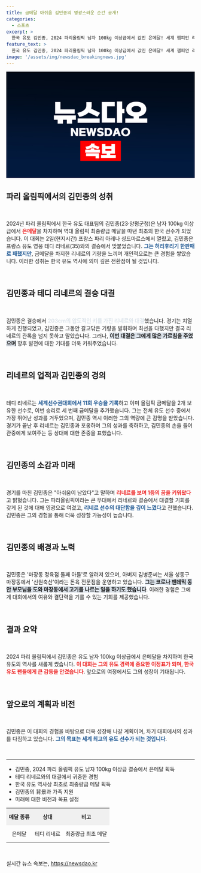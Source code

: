 ```yaml
---
title: 금메달 아쉬움 김민종의 영광스러운 순간 공개!
categories:
  - 스포츠
excerpt: >
  한국 유도 김민종, 2024 파리올림픽 남자 100kg 이상급에서 값진 은메달! 세계 챔피언 리네르와의 대결에서 역대 최중량급 최초의 성과를 달성하며 감동적인 포옹을 나눴다는 사실이 관중들을 사로잡았다.
feature_text: >
  한국 유도 김민종, 2024 파리올림픽 남자 100kg 이상급에서 값진 은메달! 세계 챔피언 리네르와의 대결에서 역대 최중량급 최초의 성과를 달성하며 감동적인 포옹을 나눴다는 사실이 관중들을 사로잡았다.
image: '/assets/img/newsdao_breakingnews.jpg'
---
```


<p><img src="/assets/img/newsdao_breakingnews.jpg" alt="pcversion 속보" /></p>

<h2 data-ke-size="size26">파리 올림픽에서의 김민종의 성취</h2>

<p data-ke-size="size16">&nbsp;</p>

<p>2024년 파리 올림픽에서 한국 유도 대표팀의 김민종(23·양평군청)은 남자 100kg 이상급에서 <b><span style="color: #ee2323;">은메달</span></b>을 차지하며 역대 올림픽 최중량급 메달을 따낸 최초의 한국 선수가 되었습니다. 이 대회는 2일(현지시간) 프랑스 파리 아레나 샹드마르스에서 열렸고, 김민종은 프랑스 유도 영웅 테디 리네르(35)와의 결승에서 맞붙었습니다. <b><span style="color: #1a5490;">그는 허리후리기 한판패로 패했지만</span></b>, 금메달을 차지한 리네르의 기량을 느끼며 개인적으로는 큰 경험을 쌓았습니다. 이러한 성취는 한국 유도 역사에 의미 깊은 전환점이 될 것입니다.</p>

<p data-ke-size="size16">&nbsp;</p>

<h2 data-ke-size="size26">김민종과 테디 리네르의 결승 대결</h2>

<p data-ke-size="size16">&nbsp;</p>

<p>김민종은 결승에서 <b><span style="color: #21538527;">203cm의 압도적인 키를 가진 리네르와 대결</span></b>했습니다. 경기는 치열하게 진행되었고, 김민종은 그동안 갈고닦은 기량을 발휘하며 최선을 다했지만 결국 리네르의 관록을 넘지 못하고 말았습니다. 그러나, <b><span style="background-color: #21538527;">이번 대결은 그에게 많은 가르침을 주었으며</span></b> 향후 발전에 대한 기대를 더욱 키워주었습니다.</p>

<p data-ke-size="size16">&nbsp;</p>

<h2 data-ke-size="size26">리네르의 업적과 김민종의 경의</h2>

<p data-ke-size="size16">&nbsp;</p>

<p>테디 리네르는 <b><span style="color: #1a5490;">세계선수권대회에서 11회 우승을 기록</span></b>하고 이미 올림픽 금메달을 2개 보유한 선수로, 이번 승리로 세 번째 금메달을 추가했습니다. 그는 전체 유도 선수 중에서 가장 뛰어난 성과를 거두었으며, 김민종 역시 이러한 그의 역량에 큰 감명을 받았습니다. 경기가 끝난 후 리네르는 김민종과 포옹하며 그의 성과를 축하하고, 김민종의 손을 들어 관중에게 보여주는 등 상대에 대한 존중을 표했습니다.</p>

<p data-ke-size="size16">&nbsp;</p>

<h2 data-ke-size="size26">김민종의 소감과 미래</h2>

<p data-ke-size="size16">&nbsp;</p>

<p>경기를 마친 김민종은 "아쉬움이 남았다"고 말하며 <b><span style="color: #ee2323;">리네르를 보며 1등의 꿈을 키워왔다</span></b>고 밝혔습니다. 그는 파리올림픽이라는 큰 무대에서 리네르와 결승에서 대결할 기회를 갖게 된 것에 대해 영광으로 여겼고, <b><span style="color: #1a5490;">리네르 선수의 대단함을 깊이 느꼈다</span></b>고 전했습니다. 김민종은 그의 경험을 통해 더욱 성장할 가능성이 높습니다.</p>

<p data-ke-size="size16">&nbsp;</p>

<h2 data-ke-size="size26">김민종의 배경과 노력</h2>

<p data-ke-size="size16">&nbsp;</p>

<p>김민종은 '마장동 정육점 둘째 아들'로 알려져 있으며, 아버지 김병준씨는 서울 성동구 마장동에서 '신원축산'이라는 돈육 전문점을 운영하고 있습니다. <b><span style="background-color: #21538527;">그는 코로나 팬데믹 동안 부모님을 도와 마장동에서 고기를 나르는 일을 하기도 했습니다</span></b>. 이러한 경험은 그에게 대회에서의 여유와 결단력을 기를 수 있는 기회를 제공했습니다.</p>

<p data-ke-size="size16">&nbsp;</p>

<h2 data-ke-size="size26">결과 요약</h2>

<p data-ke-size="size16">&nbsp;</p>

<p>2024 파리 올림픽에서 김민종은 유도 남자 100kg 이상급에서 은메달을 차지하며 한국 유도의 역사를 새롭게 썼습니다. <b><span style="color: #ee2323;">이 대회는 그의 유도 경력에 중요한 이정표가 되며, 한국 유도 팬들에게 큰 감동을 안겼습니다</span></b>. 앞으로의 여정에서도 그의 성장이 기대됩니다. </p>

<p data-ke-size="size16">&nbsp;</p>

<h2 data-ke-size="size26">앞으로의 계획과 비전</h2>

<p data-ke-size="size16">&nbsp;</p>

<p>김민종은 이 대회의 경험을 바탕으로 더욱 성장해 나갈 계획이며, 차기 대회에서의 성과를 다짐하고 있습니다. <b><span style="color: #1a5490;">그의 목표는 세계 최고의 유도 선수가 되는 것입니다</span></b>.</p>

<p data-ke-size="size16">&nbsp;</p>

<hr style="height: 1px; border: 0; border-top: 1px solid #ccc;"/>

<ul>
    <li>김민종, 2024 파리 올림픽 유도 남자 100kg 이상급 결승에서 은메달 획득</li>
    <li>테디 리네르와의 대결에서 귀중한 경험</li>
    <li>한국 유도 역사상 최초로 최중량급 메달 획득</li>
    <li>김민종의 背景과 가족 지원</li>
    <li>미래에 대한 비전과 목표 설정</li>
</ul>

<table style="width:100%; border-collapse: collapse; margin: 10px 0;">
    <tr style="background-color: #f0f0f0;">
        <td style="text-align: center; height: 40px;"><b>메달 종류</b></td>
        <td style="text-align: center; height: 40px;"><b>상대</b></td>
        <td style="text-align: center; height: 40px;"><b>비고</b></td>
    </tr>
    <tr>
        <td style="text-align: center; height: 40px;">은메달</td>
        <td style="text-align: center; height: 40px;">테디 리네르</td>
        <td style="text-align: center; height: 40px;">최중량급 최초 메달</td>
    </tr>
</table>

<p data-ke-size="size16">&nbsp;</p>
실시간 뉴스 속보는, <a href="https://newsdao.kr" rel="dofollow">https://newsdao.kr</a>


